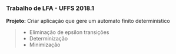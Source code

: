 ### Trabalho de LFA - UFFS 2018.1

**Projeto:** Criar aplicação que gere um automato finito determinístico
> * Eliminação de epsilon transições
> * Determinização
> * Minimização
